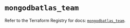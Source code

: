 # `mongodbatlas_team`

Refer to the Terraform Registry for docs: [`mongodbatlas_team`](https://registry.terraform.io/providers/mongodb/mongodbatlas/1.16.2/docs/resources/team).
